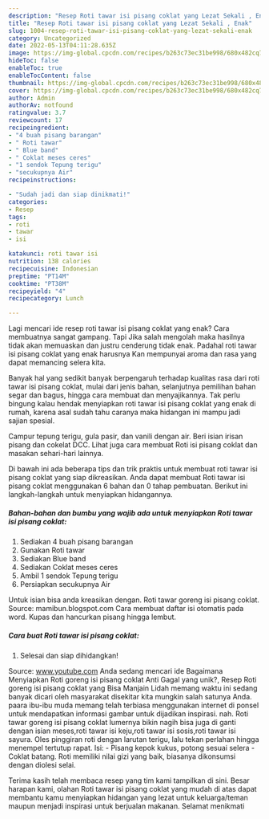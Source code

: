 ```yaml
---
description: "Resep Roti tawar isi pisang coklat yang Lezat Sekali , Enak"
title: "Resep Roti tawar isi pisang coklat yang Lezat Sekali , Enak"
slug: 1004-resep-roti-tawar-isi-pisang-coklat-yang-lezat-sekali-enak
category: Uncategorized
date: 2022-05-13T04:11:28.635Z
image: https://img-global.cpcdn.com/recipes/b263c73ec31be998/680x482cq70/roti-tawar-isi-pisang-coklat-foto-resep-utama.jpg
hideToc: false
enableToc: true
enableTocContent: false
thumbnail: https://img-global.cpcdn.com/recipes/b263c73ec31be998/680x482cq70/roti-tawar-isi-pisang-coklat-foto-resep-utama.jpg
cover: https://img-global.cpcdn.com/recipes/b263c73ec31be998/680x482cq70/roti-tawar-isi-pisang-coklat-foto-resep-utama.jpg
author: Admin
authorAv: notfound
ratingvalue: 3.7
reviewcount: 17
recipeingredient:
- "4 buah pisang barangan"
- " Roti tawar"
- " Blue band"
- " Coklat meses ceres"
- "1 sendok Tepung terigu"
- "secukupnya Air"
recipeinstructions:

- "Sudah jadi dan siap dinikmati!"
categories:
- Resep
tags:
- roti
- tawar
- isi

katakunci: roti tawar isi 
nutrition: 138 calories
recipecuisine: Indonesian
preptime: "PT14M"
cooktime: "PT38M"
recipeyield: "4"
recipecategory: Lunch

---
```



Lagi mencari ide resep roti tawar isi pisang coklat yang enak? Cara membuatnya sangat gampang. Tapi Jika salah mengolah maka hasilnya tidak akan memuaskan dan justru cenderung tidak enak. Padahal roti tawar isi pisang coklat yang enak harusnya Kan mempunyai aroma dan rasa yang dapat memancing selera kita.


Banyak hal yang sedikit banyak berpengaruh terhadap kualitas rasa dari roti tawar isi pisang coklat, mulai dari jenis bahan, selanjutnya pemilihan bahan segar dan bagus, hingga cara membuat dan menyajikannya. Tak perlu bingung kalau hendak menyiapkan roti tawar isi pisang coklat yang enak di rumah, karena asal sudah tahu caranya maka hidangan ini mampu jadi sajian spesial.

Campur tepung terigu, gula pasir, dan vanili dengan air. Beri isian irisan pisang dan cokelat DCC. Lihat juga cara membuat Roti isi pisang coklat dan masakan sehari-hari lainnya.


Di bawah ini ada beberapa tips dan trik praktis untuk membuat roti tawar isi pisang coklat yang siap dikreasikan. Anda dapat membuat Roti tawar isi pisang coklat menggunakan 6 bahan dan 0 tahap pembuatan. Berikut ini langkah-langkah untuk menyiapkan hidangannya.

<!--inarticleads1-->

##### Bahan-bahan dan bumbu yang wajib ada untuk menyiapkan Roti tawar isi pisang coklat:

1. Sediakan 4 buah pisang barangan
1. Gunakan  Roti tawar
1. Sediakan  Blue band
1. Sediakan  Coklat meses ceres
1. Ambil 1 sendok Tepung terigu
1. Persiapkan secukupnya Air


Untuk isian bisa anda kreasikan dengan. Roti tawar goreng isi pisang coklat. Source: mamibun.blogspot.com Cara membuat daftar isi otomatis pada word. Kupas dan hancurkan pisang hingga lembut. 

<!--inarticleads2-->

##### Cara buat Roti tawar isi pisang coklat:


1. Selesai dan siap dihidangkan!

Source: www.youtube.com Anda sedang mencari ide Bagaimana Menyiapkan Roti goreng isi pisang coklat Anti Gagal yang unik?, Resep Roti goreng isi pisang coklat yang Bisa Manjain Lidah memang waktu ini sedang banyak dicari oleh masyarakat disekitar kita mungkin salah satunya Anda. paara ibu-ibu muda memang telah terbiasa menggunakan internet di ponsel untuk mendapatkan informasi gambar untuk dijadikan inspirasi. nah. Roti tawar goreng isi pisang coklat lumernya bikin nagih bisa juga di ganti dengan isian meses,roti tawar isi keju,roti tawar isi sosis,roti tawar isi sayura. Oles pinggiran roti dengan larutan terigu, lalu tekan perlahan hingga menempel tertutup rapat. Isi: - Pisang kepok kukus, potong sesuai selera - Coklat batang. Roti memiliki nilai gizi yang baik, biasanya dikonsumsi dengan diolesi selai. 

Terima kasih telah membaca resep yang tim kami tampilkan di sini. Besar harapan kami, olahan Roti tawar isi pisang coklat yang mudah di atas dapat membantu kamu menyiapkan hidangan yang lezat untuk keluarga/teman maupun menjadi inspirasi untuk berjualan makanan. Selamat menikmati
